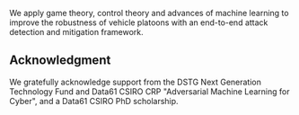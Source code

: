 
We apply game theory, control theory and advances of machine learning to improve the robustness of vehicle platoons with an end-to-end attack detection and mitigation framework.

## Acknowledgment
We gratefully acknowledge support from the DSTG Next Generation Technology Fund and Data61 CSIRO CRP "Adversarial Machine Learning for Cyber", and a Data61 CSIRO PhD scholarship.
